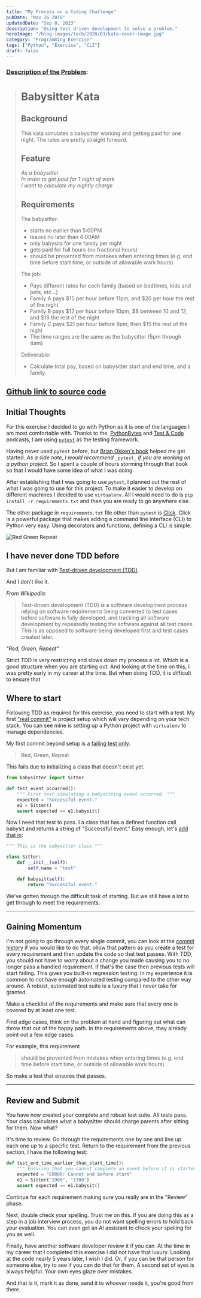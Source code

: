 ```yaml
---
title: "My Process on a Coding Challenge"
pubDate: "Nov 26 2019"
updatedDate: "Sep 8, 2023"
description: "Using test driven development to solve a problem."
heroImage: "/blog-images/tech/2020/03/kata-cover-image.jpg"
category: "Programming Exercise"
tags: ["Python", "Exercise", "CLI"]
draft: false
---
```


### [Description of the Problem](https://github.com/PillarTechnology/kata-babysitter):

> # Babysitter Kata
>
> ## Background
>
> This kata simulates a babysitter working and getting paid for one night. The rules are pretty straight forward.
>
> ## Feature
>
> _As a babysitter<br>
> In order to get paid for 1 night of work<br>
> I want to calculate my nightly charge<br>_
>
> ## Requirements
>
> The babysitter:
>
> - starts no earlier than 5:00PM
> - leaves no later than 4:00AM
> - only babysits for one family per night
> - gets paid for full hours (no fractional hours)
> - should be prevented from mistakes when entering times (e.g. end time before start time, or outside of allowable work hours)
>
> The job:
>
> - Pays different rates for each family (based on bedtimes, kids and pets, etc...)
> - Family A pays $15 per hour before 11pm, and $20 per hour the rest of the night
> - Family B pays $12 per hour before 10pm, $8 between 10 and 12, and $16 the rest of the night
> - Family C pays $21 per hour before 9pm, then $15 the rest of the night
> - The time ranges are the same as the babysitter (5pm through 4am)
>
> Deliverable:
>
> - Calculate total pay, based on babysitter start and end time, and a family.

## [Github link to source code](https://github.com/thejayhaykid/babysitter-kata)

## Initial Thoughts

For this exercise I decided to go with Python as it is one of the languages I am most comfortable with. Thanks to the  [PythonBytes](https://pythonbytes.fm/) and [Test & Code](https://testandcode.com/) podcasts, I am using [`pytest`](https://docs.pytest.org/en/latest/) as the testing framework.

Having never used `pytest` before, but [Brian Okken's book](https://pragprog.com/book/bopytest/python-testing-with-pytest) helped me get started. _As a side note, I would recommend_ `_pytest_` _if you are working on a python project._ So I spent a couple of hours storming through that book so that I would have some idea of what I was doing.

After establishing that I was going to use `pytest`, I planned out the rest of what I was going to use for this project. To make it easier to develop on different machines I decided to use `virtualenv`. All I would need to do is `pip install -r requirements.txt` and then you are ready to go anywhere else.

The other package in `requirements.txt` file other than `pytest` is [Click](https://click.palletsprojects.com/en/7.x/). Click is a powerful package that makes adding a command line interface (CLI) to Python very easy. Using decorators and functions, defining a CLI is simple.

![Red Green Repeat](/blog-images/tech/2023/red-green.jpg)

## I have never done TDD before

But I am familiar with [Test-driven development (TDD)](https://en.m.wikipedia.org/wiki/Test-driven_development).

And I don't like it.

_From Wikipedia:_

> Test-driven development (TDD) is a software development process relying on software requirements being converted to test cases before software is fully developed, and tracking all software development by repeatedly testing the software against all test cases. This is as opposed to software being developed first and test cases created later.

_"Red, Green, Repeat"_

Strict TDD is very restricting and slows down my process a lot. Which is a good structure when you are starting out. And looking at the time on this, I was pretty early in my career at the time. But when doing TDD, it is difficult to ensure that

## Where to start

Following TDD as required for this exercise, you need to start with a test. My first ["real commit"](https://github.com/thejayhaykid/babysitter-kata/commit/6b410171369ecb2581de8b269521677928c2694a) is project setup which will vary depending on your tech stack. You can see mine is setting up a Python project with `virtualenv` to manage dependencies.

My first commit beyond setup is a [failing test only](https://github.com/thejayhaykid/babysitter-kata/commit/3c73d70ea74c15f297537aecfb8dae1e5b68bbc3).

> Red, Green, Repeat

This fails due to initializing a class that doesn't exist yet.

```python
from babysitter import Sitter

def test_event_occurred():
    """ First test simulating a babysitting event occurred. """
    expected = "Successful event."
    e1 = Sitter()
    assert expected == e1.babysit()
```

Now I need that test to pass. I a class that has a defined function call babysit and returns a string of "Successful event." Easy enough, let's [add that in](https://github.com/thejayhaykid/babysitter-kata/commit/0a6e279edda8e4af54c68395c9bc7bd9cbf6beab):

```python
""" This is the babysitter class """

class Sitter:
    def __init__(self):
        self.name = "test"

    def babysit(self):
        return "Successful event."
```

We've gotten through the difficult task of starting. But we still have a lot to get through to meet the requirements.

---

## Gaining Momentum

I'm not going to go through every single commit, you can look at the [commit history](https://github.com/thejayhaykid/babysitter-kata/commits/master) if you would like to do that. ollow that pattern as you create a test for every requirement and then update the code so that test passes. With TDD, you should not have to worry about a change you made causing you to no longer pass a handled requirement. If that's the case then previous tests will start failing. This gives you built-in regression testing. In my experience it is common to not have enough automated testing compared to the other way around. A robust, automated test suite is a luxury that I never take for granted.

Make a checklist of the requirements and make sure that every one is covered by at least one test.

Find edge cases, think on the problem at hand and figuring out what can throw that out of the happy path. In the requirements above, they already point out a few edge cases.

For example, this requirement

> should be prevented from mistakes when entering times (e.g. end time before start time, or outside of allowable work hours)

So make a test that ensures that passes.

---

## Review and Submit

You have now created your complete and robust test suite. All tests pass. Your class calculates what a babysitter should charge parents after sitting for them. Now what?

It's time to review. Go through the requirements one by one and line up each one up to a specific test. Return to the requirement from the previous section, I have the following test:

```python
def test_end_time_earlier_than_start_time():
    """ Ensuring that you cannot complete an event before it is started. """
    expected = "ERROR: Cannot end before start"
    e1 = Sitter("1900", "1700")
    assert expected == e1.babysit()
```

Continue for each requirement making sure you really are in the "Review" phase.

Next, double check your spelling. Trust me on this. If you are doing this as a step in a job interview process, you do not want spelling errors to hold back your evaluation. You can even get an AI assistant to check your spelling for you as well.

Finally, have another software developer review it if you can. At the time in my career that I completed this exercise I did not have that luxury. Looking at the code nearly 5 years later, I wish I did. Or, if you can be that person for someone else, try to see if you can do that for them. A second set of eyes is always helpful. Your own eyes glaze over mistakes.

And that is it, mark it as done, send it to whoever needs it, you're good from there.
